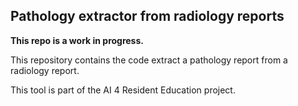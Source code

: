 ## Pathology extractor from radiology reports

**This repo is a work in progress.**

This repository contains the code extract a pathology report from a radiology report.

This tool is part of the AI 4 Resident Education project.